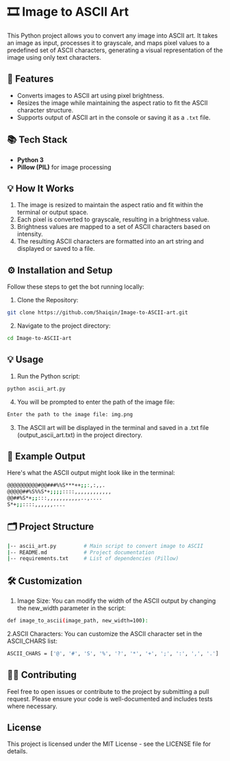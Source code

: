# 🎞️ Image to ASCII Art 

This Python project allows you to convert any image into ASCII art. It takes an image as input, processes it to grayscale, and maps pixel values to a predefined set of ASCII characters, generating a visual representation of the image using only text characters.

## 🚀 Features
- Converts images to ASCII art using pixel brightness.
- Resizes the image while maintaining the aspect ratio to fit the ASCII character structure.
- Supports output of ASCII art in the console or saving it as a `.txt` file.

## 📚 Tech Stack
- **Python 3**
- **Pillow (PIL)** for image processing

## 💡 How It Works
1. The image is resized to maintain the aspect ratio and fit within the terminal or output space.
2. Each pixel is converted to grayscale, resulting in a brightness value.
3. Brightness values are mapped to a set of ASCII characters based on intensity.
4. The resulting ASCII characters are formatted into an art string and displayed or saved to a file.


## ⚙️ Installation and Setup

Follow these steps to get the bot running locally:

1. Clone the Repository:
```bash
git clone https://github.com/5haiqin/Image-to-ASCII-art.git

```

2. Navigate to the project directory:
```bash
cd Image-to-ASCII-art

```
## 💡 Usage
1. Run the Python script:
```bash
python ascii_art.py
```

4. You will be prompted to enter the path of the image file:
```bash
Enter the path to the image file: img.png
```
3. The ASCII art will be displayed in the terminal and saved in a .txt file (output_ascii_art.txt) in the project directory.


## 🧮 Example Output
Here's what the ASCII output might look like in the terminal:
```bash
@@@@@@@@@@#@@###%%S***++;;:,:,,.                         
@@@@@##%S%%S*+;;;;::::,,,,,,,,,,,,                         
@@##%S*+;;:::,,,,,,,,,,,..,....                           
S*+;;::::,,,,,,....                                        
```

## 🗂️ Project Structure
```bash
|-- ascii_art.py         # Main script to convert image to ASCII
|-- README.md            # Project documentation
|-- requirements.txt     # List of dependencies (Pillow)
```

## 🛠️ Customization
1. Image Size: You can modify the width of the ASCII output by changing the new_width parameter in the script:
```bash
def image_to_ascii(image_path, new_width=100):
```
2.ASCII Characters: You can customize the ASCII character set in the ASCII_CHARS list:
```bash
ASCII_CHARS = ['@', '#', 'S', '%', '?', '*', '+', ';', ':', ',', '.']
```

## 👨‍💻 Contributing
Feel free to open issues or contribute to the project by submitting a pull request. Please ensure your code is well-documented and includes tests where necessary.

## License
This project is licensed under the MIT License - see the LICENSE file for details.